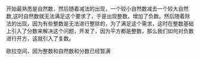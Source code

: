 开始最熟悉是自然数，然后随着减法的出现，一个较小自然数减去一个较大自然数,这时自然数就无法满足这个要求了，于是出现整数，增加了负数。然后随着除法的出现，因为有些整数是无法进行整除的，为了满足这个需求，这时在整数基础上引入了分数来解决这个问题，开发了，因为平方都是整数，那么我们如何对负数进行开方，这就引入了复数。

欧拉空间，因为整数和自然数和分数已经暂满